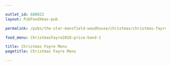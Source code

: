 ```yaml
---

outlet_id: 680022
layout: PubFoodXmas-pub

permalink: /pubs/the-star-mansfield-woodhouse/christmas/christmas-fayre-menu.html

food_menu: ChristmasFayre2018-price-band-1

title: Christmas Fayre Menu
pagetitle: Christmas Fayre Menu

---
```

